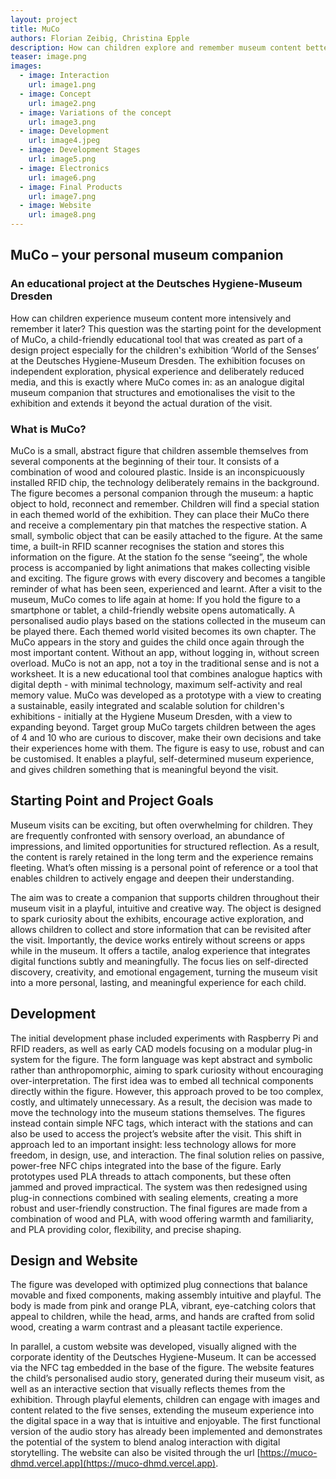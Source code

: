 ```yaml
---
layout: project
title: MuCo
authors: Florian Zeibig, Christina Epple
description: How can children explore and remember museum content better? MuCo is an interactive, child-friendly companion that playfully supports, structures, and extends the experience of the exhibition World of the Senses at the Deutsches Hygiene-Museum Dresden.
teaser: image.png
images: 
  - image: Interaction
    url: image1.png
  - image: Concept
    url: image2.png
  - image: Variations of the concept
    url: image3.png
  - image: Development
    url: image4.jpeg
  - image: Development Stages
    url: image5.png
  - image: Electronics
    url: image6.png
  - image: Final Products
    url: image7.png
  - image: Website
    url: image8.png
---
```


## MuCo – your personal museum companion

### An educational project at the Deutsches Hygiene-Museum Dresden

How can children experience museum content more intensively and remember it later? This question was the starting point for the development of MuCo, a child-friendly educational tool that was created as part of a design project especially for the children's exhibition ‘World of the Senses’ at the Deutsches Hygiene-Museum Dresden. The exhibition focuses on independent exploration, physical experience and deliberately reduced media, and this is exactly where MuCo comes in: as an analogue digital museum companion that structures and emotionalises the visit to the exhibition and extends it beyond the actual duration of the visit.

### What is MuCo?

MuCo is a small, abstract figure that children assemble themselves from several components at the beginning of their tour. It consists of a combination of wood and coloured plastic. Inside is an inconspicuously installed RFID chip, the technology deliberately remains in the background. The figure becomes a personal companion through the museum: a haptic object to hold, reconnect and remember.
Children will find a special station in each themed world of the exhibition. They can place their MuCo there and receive a complementary pin that matches the respective station. A small, symbolic object that can be easily attached to the figure. At the same time, a built-in RFID scanner recognises the station and stores this information on the figure. At the station fo the sense “seeing”, the whole process is accompanied by light animations that makes collecting visible and exciting. The figure grows with every discovery and becomes a tangible reminder of what has been seen, experienced and learnt.
After a visit to the museum, MuCo comes to life again at home: If you hold the figure to a smartphone or tablet, a child-friendly website opens automatically. A personalised audio plays based on the stations collected in the museum can be played there. Each themed world visited becomes its own chapter. The MuCo appears in the story and guides the child once again through the most important content. Without an app, without logging in, without screen overload.
MuCo is not an app, not a toy in the traditional sense and is not a worksheet. It is a new educational tool that combines analogue haptics with digital depth - with minimal technology, maximum self-activity and real memory value. MuCo was developed as a prototype with a view to creating a sustainable, easily integrated and scalable solution for children's exhibitions - initially at the Hygiene Museum Dresden, with a view to expanding beyond.
Target group
MuCo targets children between the ages of 4 and 10 who are curious to discover, make their own decisions and take their experiences home with them. The figure is easy to use, robust and can be customised. It enables a playful, self-determined museum experience, and gives children something that is meaningful beyond the visit.

## Starting Point and Project Goals

Museum visits can be exciting, but often overwhelming for children. They are frequently confronted with sensory overload, an abundance of impressions, and limited opportunities for structured reflection. As a result, the content is rarely retained in the long term and the experience remains fleeting. What’s often missing is a personal point of reference or a tool that enables children to actively engage and deepen their understanding.

The aim was to create a companion that supports children throughout their museum visit in a playful, intuitive and creative way. The object is designed to spark curiosity about the exhibits, encourage active exploration, and allows children to collect and store information that can be revisited after the visit. Importantly, the device works entirely without screens or apps while in the museum. It offers a tactile, analog experience that integrates digital functions subtly and meaningfully. The focus lies on self-directed discovery, creativity, and emotional engagement, turning the museum visit into a more personal, lasting, and meaningful experience for each child.

## Development

The initial development phase included experiments with Raspberry Pi and RFID readers, as well as early CAD models focusing on a modular plug-in system for the figure. The form language was kept abstract and symbolic rather than anthropomorphic, aiming to spark curiosity without encouraging over-interpretation. The first idea was to embed all technical components directly within the figure. However, this approach proved to be too complex, costly, and ultimately unnecessary. As a result, the decision was made to move the technology into the museum stations themselves. The figures instead contain simple NFC tags, which interact with the stations and can also be used to access the project’s website after the visit.
This shift in approach led to an important insight: less technology allows for more freedom, in design, use, and interaction. The final solution relies on passive, power-free NFC chips integrated into the base of the figure.
Early prototypes used PLA threads to attach components, but these often jammed and proved impractical. The system was then redesigned using plug-in connections combined with sealing elements, creating a more robust and user-friendly construction. The final figures are made from a combination of wood and PLA, with wood offering warmth and familiarity, and PLA providing color, flexibility, and precise shaping.

## Design and Website

The figure was developed with optimized plug connections that balance movable and fixed components, making assembly intuitive and playful. The body is made from pink and orange PLA, vibrant, eye-catching colors that appeal to children, while the head, arms, and hands are crafted from solid wood, creating a warm contrast and a pleasant tactile experience.

In parallel, a custom website was developed, visually aligned with the corporate identity of the Deutsches Hygiene-Museum. It can be accessed via the NFC tag embedded in the base of the figure. The website features the child’s personalised audio story, generated during their museum visit, as well as an interactive section that visually reflects themes from the exhibition. Through playful elements, children can engage with images and content related to the five senses, extending the museum experience into the digital space in a way that is intuitive and enjoyable. The first functional version of the audio story has already been implemented and demonstrates the potential of the system to blend analog interaction with digital storytelling. The website can also be visited through the url [https://muco-dhmd.vercel.app](https://muco-dhmd.vercel.app).
